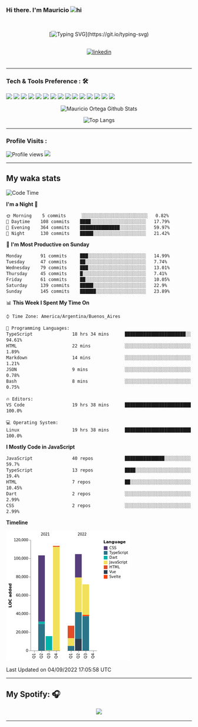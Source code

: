 ### Hi there. I'm Mauricio <img src="https://user-images.githubusercontent.com/1303154/88677602-1635ba80-d120-11ea-84d8-d263ba5fc3c0.gif" width="28px" alt="hi">
<br /> 

<div align="center">
  
[![Typing SVG](https://readme-typing-svg.herokuapp.com?size=25&duration=7000&center=true&vCenter=true&width=650&height=40&lines=WELCOME!;My+name+is+Mauricio+Ortega...;I+am+a+Front-End+Developer...;I+hope+you+find+what+you+are+looking+for...;You+have+my+contact+information...;MAY+THE+FORCE+BE+WITH+YOU...)](https://git.io/typing-svg)

</div>
  
<br />

<div align="center">
  
<a href="https://www.linkedin.com/in/mauricio-sebasti%C3%A1n-ortega-71b43788/" target="_blank">
<img src=https://img.shields.io/badge/linkedin-%231E77B5.svg?&style=for-the-badge&logo=linkedin&logoColor=white alt=linkedin style="margin-bottom: 5px;" />
</a>
  
</div>

<br />



<!--
**Nekzus/Nekzus** is a ✨ _special_ ✨ repository because its `README.md` (this file) appears on your GitHub profile.

Here are some ideas to get you started:

- 🔭 I’m currently working on ...
- 🌱 I’m currently learning ...
- 👯 I’m looking to collaborate on ...
- 🤔 I’m looking for help with ...
- 💬 Ask me about ...
- 📫 How to reach me: ...
- 😄 Pronouns: ...
- ⚡ Fun fact: ...
-->

---

### Tech & Tools Preference : 🛠

<img src = "https://img.shields.io/badge/-HTML5-E34F26?style=flat&logo=html5&logoColor=white"> <img src = "https://img.shields.io/badge/-CSS3-1572B6?style=flat&logo=css3&logoColor=white">
<img src="https://img.shields.io/badge/-Sass-cc6699?style=flat&logo=sass&logoColor=ffffff">
<img src="https://img.shields.io/badge/-Bootstrap-563D7C?style=flat&logo=bootstrap&logoColor=white">
<img src="https://img.shields.io/badge/-JavaScript-eed718?style=flat&logo=javascript&logoColor=ffffff">
<img src="https://img.shields.io/badge/-React-000000?style=flat&logo=react&logoColor=00c8ff">
<img src="https://img.shields.io/badge/-Next-000000?style=flat&logo=nextdotjs&logoColor=white">
<img src="http://img.shields.io/badge/-Vue-black?style=flat&logo=vuedotjs&logoColor=4FC08D">
<img src="http://img.shields.io/badge/-Flutter-black?style=flat&logo=flutter&logoColor=02569B">
<img src="https://img.shields.io/badge/-Node.js-3C873A?style=flat&logo=Node.js&logoColor=white">
<img src="http://img.shields.io/badge/-Git-F1502F?style=flat&logo=git&logoColor=FFFFFF">
<img src="http://img.shields.io/badge/-Github-000000?style=flat&logo=github&logoColor=FFFFFF">
<img src="https://img.shields.io/badge/-Firebase-FFA611?style=flat&logo=firebase&logoColor=FFFFFF">
<img src="http://img.shields.io/badge/-Vercel-black?style=flat&logo=vercel&logoColor=white">
<img src="http://img.shields.io/badge/-VS%20Code-007ACC?style=flat&logo=visual%20studio%20code&logoColor=white">


<div align="center">
  
![Mauricio Ortega Github Stats](https://github-readme-stats.vercel.app/api?username=Nekzus&show_icons=true&title_color=fff&icon_color=79ff97&text_color=9f9f9f&bg_color=151515)

![Top Langs](https://github-readme-stats.vercel.app/api/top-langs/?username=Nekzus&hide=css,html,less&layout=compact&title_color=fff&icon_color=79ff97&text_color=9f9f9f&bg_color=151515)

</div>
  
---

### Profile Visits :
  
![Profile views](https://gpvc.arturio.dev/Nekzus)  <img src="https://img.shields.io/github/followers/Nekzus?label=Follow" style=" float:left, margin-right:10px" />

---


## My waka stats
<!--START_SECTION:waka-->
![Code Time](http://img.shields.io/badge/Code%20Time-1%2C211%20hrs%2050%20mins-blue)

**I'm a Night 🦉** 

```text
🌞 Morning    5 commits      ░░░░░░░░░░░░░░░░░░░░░░░░░   0.82% 
🌆 Daytime    108 commits    ████░░░░░░░░░░░░░░░░░░░░░   17.79% 
🌃 Evening    364 commits    ███████████████░░░░░░░░░░   59.97% 
🌙 Night      130 commits    █████░░░░░░░░░░░░░░░░░░░░   21.42%

```
📅 **I'm Most Productive on Sunday** 

```text
Monday       91 commits     ███░░░░░░░░░░░░░░░░░░░░░░   14.99% 
Tuesday      47 commits     ██░░░░░░░░░░░░░░░░░░░░░░░   7.74% 
Wednesday    79 commits     ███░░░░░░░░░░░░░░░░░░░░░░   13.01% 
Thursday     45 commits     █░░░░░░░░░░░░░░░░░░░░░░░░   7.41% 
Friday       61 commits     ██░░░░░░░░░░░░░░░░░░░░░░░   10.05% 
Saturday     139 commits    █████░░░░░░░░░░░░░░░░░░░░   22.9% 
Sunday       145 commits    ██████░░░░░░░░░░░░░░░░░░░   23.89%

```


📊 **This Week I Spent My Time On** 

```text
⌚︎ Time Zone: America/Argentina/Buenos_Aires

💬 Programming Languages: 
TypeScript               18 hrs 34 mins      ███████████████████████░░   94.61% 
HTML                     22 mins             ░░░░░░░░░░░░░░░░░░░░░░░░░   1.89% 
Markdown                 14 mins             ░░░░░░░░░░░░░░░░░░░░░░░░░   1.21% 
JSON                     9 mins              ░░░░░░░░░░░░░░░░░░░░░░░░░   0.78% 
Bash                     8 mins              ░░░░░░░░░░░░░░░░░░░░░░░░░   0.75%

🔥 Editors: 
VS Code                  19 hrs 38 mins      █████████████████████████   100.0%

💻 Operating System: 
Linux                    19 hrs 38 mins      █████████████████████████   100.0%

```

**I Mostly Code in JavaScript** 

```text
JavaScript               40 repos            ███████████████░░░░░░░░░░   59.7% 
TypeScript               13 repos            ████░░░░░░░░░░░░░░░░░░░░░   19.4% 
HTML                     7 repos             ██░░░░░░░░░░░░░░░░░░░░░░░   10.45% 
Dart                     2 repos             ░░░░░░░░░░░░░░░░░░░░░░░░░   2.99% 
CSS                      2 repos             ░░░░░░░░░░░░░░░░░░░░░░░░░   2.99%

```


**Timeline**

![Chart not found](https://raw.githubusercontent.com/Nekzus/Nekzus/main/charts/bar_graph.png) 


 Last Updated on 04/09/2022 17:05:58 UTC
<!--END_SECTION:waka-->

---
## My Spotify: 🎧

<div align="center"><img src="https://spotify-github-profile.vercel.app/api/view?uid=11169970531&cover_image=true&theme=default" /></div>

---
